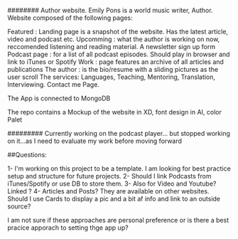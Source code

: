 ######## Author website. Emily Pons is a world music writer, Author.
Website composed of the following pages:

Featured : Landing page is a snapshot of the website. Has the latest article, video and podcast etc.
Upcomming : what the author is working on now, reccomended listening and reading material. A  newsletter sign up form
Podcast page : for a list of all podcast episodes. Should play in browser and link to iTunes or Spotify
Work : page features an archive of all articles and publications
The author : is the bio/resume with a sliding pictures as the user scroll
The services: Languages, Teaching, Mentoring, Translation, Interviewing.
Contact me Page.

The App is connected to MongoDB

 The repo contains a Mockup of the website in XD, font design in AI, color Palet 

######### Currently working on the podcast player... but stopped working on it...as I need to evaluate my work before moving forward

##Questions:

1- I'm working on this project to be a template. I am looking for best practice setup and structure for future projects.
2- Should I link Podcasts from iTunes/Spotify or use DB to store them.
3- Also for Video and Youtube? Linked ?
4- Articles and Posts? They are available on other websites. Should I use Cards to display a pic and a bit af info and link to an outside source?

I am not sure if these approaches are personal preference or is there a best pracice apporach to setting thge app up?


